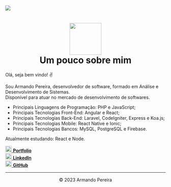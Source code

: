 <!-- BANNER OU LOGO -->
<h1>
<img src="https://ik.imagekit.io/mnbr5uwksus/ADSoftware/banner-ads_HKJ-B9hUel.jpg">
</h1>

<!-- DESCRIÇÃO -->
<center><h1>
<img style="width: 100px" rel="icon" src="https://camo.githubusercontent.com/8bf6f6d78abc81fcf9c49f10649423e73ea44bc248e83aaae8759d401c829a84/68747470733a2f2f70687973696373677572756b756c2e66696c65732e776f726470726573732e636f6d2f323031392f30322f6368617261637465722d312e676966" type="image/gif"><br>
Um pouco sobre mim
</h1></center>

<p>Olá, seja bem vindo! ✌</p>   

<p>Sou Armando Pereira, desenvolvedor de software, formado em Análise e Desenvolvimento de Sistemas.<br>
Disponível para atuar no mercado de desenvolvimento de softwares.</p>

<ul>
  <li>Principais Linguagens de Programação: PHP e JavaScript; <br></li>
  <li>Principais Tecnologias Front-End: Angular e React; <br></li>
  <li>Principais Tecnologias Back-End: Laravel, CodeIgniter, Express e Koa.js; <br></li>
  <li>Principais Tecnologias Mobile: React Native e Ionic; <br></li>
  <li>Principais Tecnologias Bancos: MySQL, PostgreSQL e Firebase. <br></li>
</ul>

<p>Atualmente estudando: React e Node.</p>

<!-- Portfolio -->
<a target="_blank" aling="center" href="https://portfolio-react-zeta-steel.vercel.app/">
  <img width="20px" height="20px" rel="icon" src="https://cdn-icons-png.flaticon.com/512/5024/5024509.png" type="image/gif">
  <b>Portfolio</b>
</a>

<br>
<!-- LinkedIn -->
<a target="_blank" aling="center" href="https://www.linkedin.com/in/armando-pereira19">
  <img width="20px" height="20px" rel="icon" src="https://static.licdn.com/aero-v1/sc/h/al2o9zrvru7aqj8e1x2rzsrca" type="image/gif">
  <b>LinkedIn</b>
</a>

<br>
<!-- GitHub -->
<a target="_blank" aling="center" href="https://github.com/Apvictor">
  <img width="20px" height="20px" rel="icon" src="https://github.githubassets.com/favicons/favicon-dark.png" type="image/gif">
  <b>GitHub</b>
</a>

<hr>
<center>&copy 2023 Armando Pereira </center>
